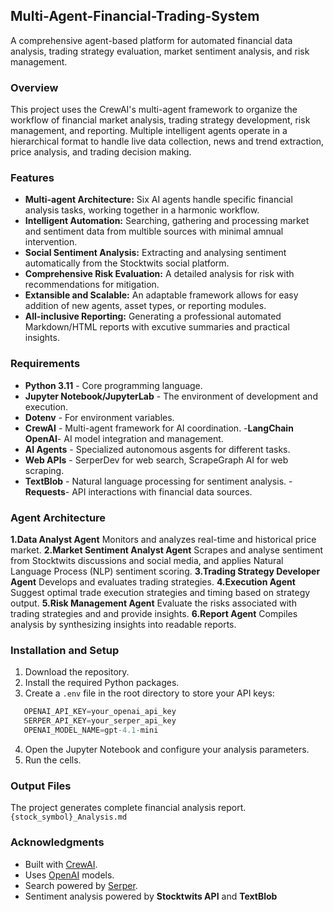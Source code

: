 ## Multi-Agent-Financial-Trading-System

A comprehensive agent-based platform for automated financial data analysis, trading strategy evaluation, market sentiment analysis, and risk management.

### Overview

This project uses the CrewAI's multi-agent framework to organize the workflow of financial market analysis, trading strategy development, risk management, and reporting. Multiple intelligent agents operate in a hierarchical format to handle live data collection, news and trend extraction, price analysis, and trading decision making.

### Features

- **Multi-agent Architecture:** Six AI agents handle specific financial analysis tasks, working together in a harmonic workflow.
- **Intelligent Automation:** Searching, gathering and processing market and sentiment data from multible sources with minimal amnual intervention.
- **Social Sentiment Analysis:** Extracting and analysing sentiment automatically from the Stocktwits social platform.
- **Comprehensive Risk Evaluation:**  A detailed analysis for risk with recommendations for mitigation.
- **Extansible and Scalable:** An adaptable framework allows for easy addition of new agents, asset types, or reporting modules.
- **All-inclusive Reporting:** Generating a professional automated Markdown/HTML reports with excutive summaries and practical insights.

 ### Requirements

- **Python 3.11** - Core programming language.
- **Jupyter Notebook/JupyterLab** - The environment of development and execution.
- **Dotenv** - For environment variables.
- **CrewAI** - Multi-agent framework for AI coordination.
-**LangChain OpenAI**- AI model integration and management.
- **AI Agents** - Specialized autonomous asgents for different tasks.
- **Web APIs** - SerperDev for web search, ScrapeGraph AI for web scraping.
- **TextBlob** - Natural language processing for sentiment analysis.
-**Requests**- API interactions with financial data sources.

### Agent Architecture

**1.Data Analyst Agent** Monitors and analyzes real-time and historical price market.
**2.Market Sentiment Analyst Agent** Scrapes and analyse sentiment from Stocktwits discussions and social media, and applies Natural Language Process (NLP) sentiment scoring.
**3.Trading Strategy Developer Agent** Develops and evaluates trading strategies.
**4.Execution Agent** Suggest optimal trade execution strategies and timing based on strategy output.
**5.Risk Management Agent** Evaluate the risks associated with trading strategies and and provide insights.
**6.Report Agent** Compiles analysis by synthesizing insights into readable reports.

### Installation and Setup

1. Download the repository.
2. Install the required Python packages.
3. Create a `.env` file in the root directory to store your API keys:
```python
   OPENAI_API_KEY=your_openai_api_key
   SERPER_API_KEY=your_serper_api_key
   OPENAI_MODEL_NAME=gpt-4.1-mini
```
4. Open the Jupyter Notebook and configure your analysis parameters.
5. Run the cells.

### Output Files

The project generates complete financial analysis report. 
 `{stock_symbol}_Analysis.md` 

###  Acknowledgments

- Built with [CrewAI](https://www.crewai.com). 
- Uses [OpenAI](https://openai.com) models.  
- Search powered by [Serper](https://serper.dev).
- Sentiment analysis powered by **Stocktwits API** and **TextBlob**

